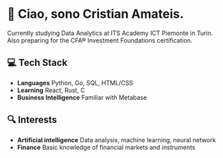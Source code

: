 # 👋 Ciao, sono Cristian Amateis.
Currently studying Data Analytics at ITS Academy ICT Piemonte in Turin. Also preparing for the CFA® Investment Foundations certification.

## 💻 Tech Stack
- **Languages** Python, Go, SQL, HTML/CSS
- **Learning** React, Rust, C
- **Business Intelligence** Familiar with Metabase 

## 🔍 Interests
- **Artificial intelligence** Data analysis, machine learning, neural network
- **Finance** Basic knowledge of financial markets and instruments

